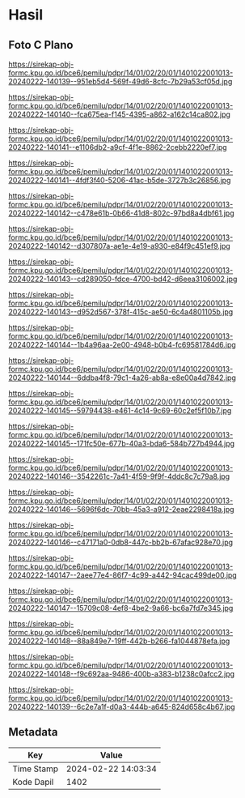 # Hasil

## Foto C Plano

https://sirekap-obj-formc.kpu.go.id/bce6/pemilu/pdpr/14/01/02/20/01/1401022001013-20240222-140139--951eb5d4-569f-49d6-8cfc-7b29a53cf05d.jpg

https://sirekap-obj-formc.kpu.go.id/bce6/pemilu/pdpr/14/01/02/20/01/1401022001013-20240222-140140--fca675ea-f145-4395-a862-a162c14ca802.jpg

https://sirekap-obj-formc.kpu.go.id/bce6/pemilu/pdpr/14/01/02/20/01/1401022001013-20240222-140141--e1106db2-a9cf-4f1e-8862-2cebb2220ef7.jpg

https://sirekap-obj-formc.kpu.go.id/bce6/pemilu/pdpr/14/01/02/20/01/1401022001013-20240222-140141--4fdf3f40-5206-41ac-b5de-3727b3c26856.jpg

https://sirekap-obj-formc.kpu.go.id/bce6/pemilu/pdpr/14/01/02/20/01/1401022001013-20240222-140142--c478e61b-0b66-41d8-802c-97bd8a4dbf61.jpg

https://sirekap-obj-formc.kpu.go.id/bce6/pemilu/pdpr/14/01/02/20/01/1401022001013-20240222-140142--d307807a-ae1e-4e19-a930-e84f9c451ef9.jpg

https://sirekap-obj-formc.kpu.go.id/bce6/pemilu/pdpr/14/01/02/20/01/1401022001013-20240222-140143--cd289050-fdce-4700-bd42-d6eea3106002.jpg

https://sirekap-obj-formc.kpu.go.id/bce6/pemilu/pdpr/14/01/02/20/01/1401022001013-20240222-140143--d952d567-378f-415c-ae50-6c4a4801105b.jpg

https://sirekap-obj-formc.kpu.go.id/bce6/pemilu/pdpr/14/01/02/20/01/1401022001013-20240222-140144--1b4a96aa-2e00-4948-b0b4-fc69581784d6.jpg

https://sirekap-obj-formc.kpu.go.id/bce6/pemilu/pdpr/14/01/02/20/01/1401022001013-20240222-140144--6ddba4f8-79c1-4a26-ab8a-e8e00a4d7842.jpg

https://sirekap-obj-formc.kpu.go.id/bce6/pemilu/pdpr/14/01/02/20/01/1401022001013-20240222-140145--59794438-e461-4c14-9c69-60c2ef5f10b7.jpg

https://sirekap-obj-formc.kpu.go.id/bce6/pemilu/pdpr/14/01/02/20/01/1401022001013-20240222-140145--171fc50e-677b-40a3-bda6-584b727b4944.jpg

https://sirekap-obj-formc.kpu.go.id/bce6/pemilu/pdpr/14/01/02/20/01/1401022001013-20240222-140146--3542261c-7a41-4f59-9f9f-4ddc8c7c79a8.jpg

https://sirekap-obj-formc.kpu.go.id/bce6/pemilu/pdpr/14/01/02/20/01/1401022001013-20240222-140146--5696f6dc-70bb-45a3-a912-2eae2298418a.jpg

https://sirekap-obj-formc.kpu.go.id/bce6/pemilu/pdpr/14/01/02/20/01/1401022001013-20240222-140146--c47171a0-0db8-447c-bb2b-67afac928e70.jpg

https://sirekap-obj-formc.kpu.go.id/bce6/pemilu/pdpr/14/01/02/20/01/1401022001013-20240222-140147--2aee77e4-86f7-4c99-a442-94cac499de00.jpg

https://sirekap-obj-formc.kpu.go.id/bce6/pemilu/pdpr/14/01/02/20/01/1401022001013-20240222-140147--15709c08-4ef8-4be2-9a66-bc6a7fd7e345.jpg

https://sirekap-obj-formc.kpu.go.id/bce6/pemilu/pdpr/14/01/02/20/01/1401022001013-20240222-140148--88a849e7-19ff-442b-b266-fa1044878efa.jpg

https://sirekap-obj-formc.kpu.go.id/bce6/pemilu/pdpr/14/01/02/20/01/1401022001013-20240222-140148--f9c692aa-9486-400b-a383-b1238c0afcc2.jpg

https://sirekap-obj-formc.kpu.go.id/bce6/pemilu/pdpr/14/01/02/20/01/1401022001013-20240222-140139--6c2e7a1f-d0a3-444b-a645-824d658c4b67.jpg


## Metadata

| Key        | Value               |
| ---------- | ------------------- |
| Time Stamp | 2024-02-22 14:03:34 |
| Kode Dapil | 1402                |



